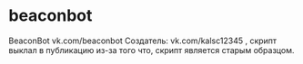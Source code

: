 # beaconbot
BeaconBot 
vk.com/beaconbot
Создатель: vk.com/kalsc12345 , скрипт выклал в публикацию из-за того что, скрипт является старым образцом.
